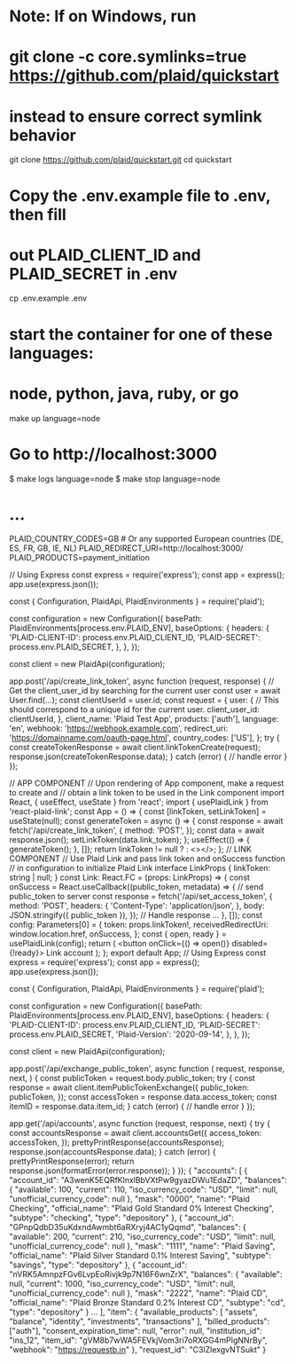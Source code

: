 # Note: If on Windows, run
# git clone -c core.symlinks=true https://github.com/plaid/quickstart
# instead to ensure correct symlink behavior

git clone https://github.com/plaid/quickstart.git
cd quickstart

# Copy the .env.example file to .env, then fill
# out PLAID_CLIENT_ID and PLAID_SECRET in .env
cp .env.example .env

# start the container for one of these languages:
# node, python, java, ruby, or go

make up language=node

# Go to http://localhost:3000
$ make logs language=node
$ make stop language=node

# ...
PLAID_COUNTRY_CODES=GB # Or any supported European countries (DE, ES, FR, GB, IE, NL)
PLAID_REDIRECT_URI=http://localhost:3000/
PLAID_PRODUCTS=payment_initiation

// Using Express
const express = require('express');
const app = express();
app.use(express.json());

const { Configuration, PlaidApi, PlaidEnvironments } = require('plaid');

const configuration = new Configuration({
  basePath: PlaidEnvironments[process.env.PLAID_ENV],
  baseOptions: {
    headers: {
      'PLAID-CLIENT-ID': process.env.PLAID_CLIENT_ID,
      'PLAID-SECRET': process.env.PLAID_SECRET,
    },
  },
});

const client = new PlaidApi(configuration);

app.post('/api/create_link_token', async function (request, response) {
  // Get the client_user_id by searching for the current user
  const user = await User.find(...);
  const clientUserId = user.id;
  const request = {
    user: {
      // This should correspond to a unique id for the current user.
      client_user_id: clientUserId,
    },
    client_name: 'Plaid Test App',
    products: ['auth'],
    language: 'en',
    webhook: 'https://webhook.example.com',
    redirect_uri: 'https://domainname.com/oauth-page.html',
    country_codes: ['US'],
  };
  try {
    const createTokenResponse = await client.linkTokenCreate(request);
    response.json(createTokenResponse.data);
  } catch (error) {
    // handle error
  }
});

// APP COMPONENT
// Upon rendering of App component, make a request to create and
// obtain a link token to be used in the Link component
import React, { useEffect, useState } from 'react';
import { usePlaidLink } from 'react-plaid-link';
const App = () => {
  const [linkToken, setLinkToken] = useState(null);
  const generateToken = async () => {
    const response = await fetch('/api/create_link_token', {
      method: 'POST',
    });
    const data = await response.json();
    setLinkToken(data.link_token);
  };
  useEffect(() => {
    generateToken();
  }, []);
  return linkToken != null ? <Link linkToken={linkToken} /> : <></>;
};
// LINK COMPONENT
// Use Plaid Link and pass link token and onSuccess function
// in configuration to initialize Plaid Link
interface LinkProps {
  linkToken: string | null;
}
const Link: React.FC<LinkProps> = (props: LinkProps) => {
  const onSuccess = React.useCallback((public_token, metadata) => {
    // send public_token to server
    const response = fetch('/api/set_access_token', {
      method: 'POST',
      headers: {
        'Content-Type': 'application/json',
      },
      body: JSON.stringify({ public_token }),
    });
    // Handle response ...
  }, []);
  const config: Parameters<typeof usePlaidLink>[0] = {
    token: props.linkToken!,
    receivedRedirectUri: window.location.href,
    onSuccess,
  };
  const { open, ready } = usePlaidLink(config);
  return (
    <button onClick={() => open()} disabled={!ready}>
      Link account
    </button>
  );
};
export default App;
// Using Express
const express = require('express');
const app = express();
app.use(express.json());

const { Configuration, PlaidApi, PlaidEnvironments } = require('plaid');

const configuration = new Configuration({
  basePath: PlaidEnvironments[process.env.PLAID_ENV],
  baseOptions: {
    headers: {
      'PLAID-CLIENT-ID': process.env.PLAID_CLIENT_ID,
      'PLAID-SECRET': process.env.PLAID_SECRET,
      'Plaid-Version': '2020-09-14',
    },
  },
});

const client = new PlaidApi(configuration);

app.post('/api/exchange_public_token', async function (
  request,
  response,
  next,
) {
  const publicToken = request.body.public_token;
  try {
    const response = await client.itemPublicTokenExchange({
      public_token: publicToken,
    });
    const accessToken = response.data.access_token;
    const itemID = response.data.item_id;
  } catch (error) {
    // handle error
  }
});

app.get('/api/accounts', async function (request, response, next) {
  try {
    const accountsResponse = await client.accountsGet({
      access_token: accessToken,
    });
    prettyPrintResponse(accountsResponse);
    response.json(accountsResponse.data);
  } catch (error) {
    prettyPrintResponse(error);
    return response.json(formatError(error.response));
  }
});
{
  "accounts": [
    {
      "account_id": "A3wenK5EQRfKlnxlBbVXtPw9gyazDWu1EdaZD",
      "balances": {
        "available": 100,
        "current": 110,
        "iso_currency_code": "USD",
        "limit": null,
        "unofficial_currency_code": null
      },
      "mask": "0000",
      "name": "Plaid Checking",
      "official_name": "Plaid Gold Standard 0% Interest Checking",
      "subtype": "checking",
      "type": "depository"
    },
    {
      "account_id": "GPnpQdbD35uKdxndAwmbt6aRXryj4AC1yQqmd",
      "balances": {
        "available": 200,
        "current": 210,
        "iso_currency_code": "USD",
        "limit": null,
        "unofficial_currency_code": null
      },
      "mask": "1111",
      "name": "Plaid Saving",
      "official_name": "Plaid Silver Standard 0.1% Interest Saving",
      "subtype": "savings",
      "type": "depository"
    },
    {
      "account_id": "nVRK5AmnpzFGv6LvpEoRivjk9p7N16F6wnZrX",
      "balances": {
        "available": null,
        "current": 1000,
        "iso_currency_code": "USD",
        "limit": null,
        "unofficial_currency_code": null
      },
      "mask": "2222",
      "name": "Plaid CD",
      "official_name": "Plaid Bronze Standard 0.2% Interest CD",
      "subtype": "cd",
      "type": "depository"
    }
    ...
  ],
  "item": {
    "available_products": [
      "assets",
      "balance",
      "identity",
      "investments",
      "transactions"
    ],
    "billed_products": ["auth"],
    "consent_expiration_time": null,
    "error": null,
    "institution_id": "ins_12",
    "item_id": "gVM8b7wWA5FEVkjVom3ri7oRXGG4mPIgNNrBy",
    "webhook": "https://requestb.in"
  },
  "request_id": "C3IZlexgvNTSukt"
}
